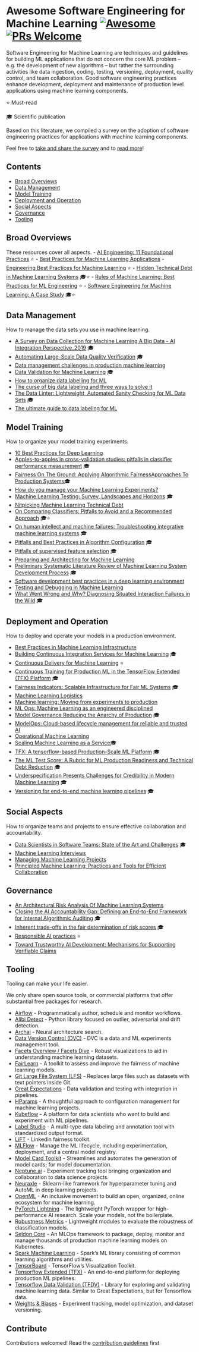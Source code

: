 Awesome Software Engineering for Machine Learning [![Awesome](https://awesome.re/badge-flat2.svg)](https://awesome.re)[![PRs Welcome](https://img.shields.io/badge/PRs-welcome-brightgreen.svg?style=flat-square)](https://github.com/SE-ML/awesome-seml/blob/master/contributing.md)
=====================================================================================================================================================================================================================================================================================

Software Engineering for Machine Learning are techniques and guidelines for building ML applications that do not concern the core ML problem – e.g. the development of new algorithms – but rather the surrounding activities like data ingestion, coding, testing, versioning, deployment, quality control, and team collaboration. Good software engineering practices enhance development, deployment and maintenance of production level applications using machine learning components.

⭐ Must-read

🎓 Scientific publication

  
Based on this literature, we compiled a survey on the adoption of software engineering practices for applications with machine learning components.

Feel free to [take and share the survey](https://se-ml.github.io/survey) and to [read more](https://se-ml.github.io/practices)!

Contents
--------

-   [Broad Overviews](#broad-overviews)
-   [Data Management](#data-management)
-   [Model Training](#model-training)
-   [Deployment and Operation](#deployment-and-operation)
-   [Social Aspects](#social-aspects)
-   [Governance](#governance)
-   [Tooling](#tooling)

Broad Overviews
---------------

These resources cover all aspects. - [AI Engineering: 11 Foundational Practices](https://resources.sei.cmu.edu/asset_files/WhitePaper/2019_019_001_634648.pdf) ⭐ - [Best Practices for Machine Learning Applications](https://pdfs.semanticscholar.org/2869/6212a4a204783e9dd3953f06e103c02c6972.pdf) - [Engineering Best Practices for Machine Learning](https://se-ml.github.io/practices/) ⭐ - [Hidden Technical Debt in Machine Learning Systems](https://papers.nips.cc/paper/5656-hidden-technical-debt-in-machine-learning-systems.pdf) 🎓⭐ - [Rules of Machine Learning: Best Practices for ML Engineering](https://developers.google.com/machine-learning/guides/rules-of-ml) ⭐ - [Software Engineering for Machine Learning: A Case Study](https://www.microsoft.com/en-us/research/publication/software-engineering-for-machine-learning-a-case-study/) 🎓⭐

Data Management
---------------

How to manage the data sets you use in machine learning.

-   [A Survey on Data Collection for Machine Learning A Big Data - AI Integration Perspective\_2019](https://deepai.org/publication/a-survey-on-data-collection-for-machine-learning-a-big-data-ai-integration-perspective) 🎓
-   [Automating Large-Scale Data Quality Verification](http://www.vldb.org/pvldb/vol11/p1781-schelter.pdf) 🎓
-   [Data management challenges in production machine learning](https://static.googleusercontent.com/media/research.google.com/en//pubs/archive/46178.pdf)
-   [Data Validation for Machine Learning](https://mlsys.org/Conferences/2019/doc/2019/167.pdf) 🎓
-   [How to organize data labelling for ML](https://www.altexsoft.com/blognp/datascience/how-to-organize-data-labeling-for-machine-learning-approaches-and-tools/)
-   [The curse of big data labeling and three ways to solve it](https://aws.amazon.com/blogs/apn/the-curse-of-big-data-labeling-and-three-ways-to-solve-it/)
-   [The Data Linter: Lightweight, Automated Sanity Checking for ML Data Sets](http://learningsys.org/nips17/assets/papers/paper_19.pdf) 🎓
-   [The ultimate guide to data labeling for ML](https://www.cloudfactory.com/data-labeling-guide)

Model Training
--------------

How to organize your model training experiments.

-   [10 Best Practices for Deep Learning](https://nanonets.com/blog/10-best-practices-deep-learning/#track-model-experiments)
-   [Apples-to-apples in cross-validation studies: pitfalls in classifier performance measurement](https://dl.acm.org/doi/abs/10.1145/1882471.1882479) 🎓
-   [Fairness On The Ground: Applying Algorithmic FairnessApproaches To Production Systems](https://scontent-amt2-1.xx.fbcdn.net/v/t39.8562-6/159714417_1180893265647073_4215201353052552221_n.pdf?_nc_cat=111&ccb=1-3&_nc_sid=ae5e01&_nc_ohc=6WFnNMmyp68AX95bRHk&_nc_ht=scontent-amt2-1.xx&oh=7a548f822e659b7bb2f58a511c30ee19&oe=606F33AD)🎓
-   [How do you manage your Machine Learning Experiments?](https://medium.com/@hadyelsahar/how-do-you-manage-your-machine-learning-experiments-ab87508348ac)
-   [Machine Learning Testing: Survey, Landscapes and Horizons](https://arxiv.org/pdf/1906.10742.pdf) 🎓
-   [Nitpicking Machine Learning Technical Debt](https://matthewmcateer.me/blog/machine-learning-technical-debt/)
-   [On Comparing Classifiers: Pitfalls to Avoid and a Recommended Approach](https://link.springer.com/article/10.1023/A:1009752403260) 🎓⭐
-   [On human intellect and machine failures: Troubleshooting integrative machine learning systems](https://arxiv.org/pdf/1611.08309.pdf) 🎓
-   [Pitfalls and Best Practices in Algorithm Configuration](https://www.jair.org/index.php/jair/article/download/11420/26488/) 🎓
-   [Pitfalls of supervised feature selection](https://academic.oup.com/bioinformatics/article/26/3/440/213774) 🎓
-   [Preparing and Architecting for Machine Learning](https://www.gartner.com/en/documents/3889770/preparing-and-architecting-for-machine-learning-2018-upd)
-   [Preliminary Systematic Literature Review of Machine Learning System Development Process](https://arxiv.org/abs/1910.05528) 🎓
-   [Software development best practices in a deep learning environment](https://towardsdatascience.com/software-development-best-practices-in-a-deep-learning-environment-a1769e9859b1)
-   [Testing and Debugging in Machine Learning](https://developers.google.com/machine-learning/testing-debugging)
-   [What Went Wrong and Why? Diagnosing Situated Interaction Failures in the Wild](https://www.microsoft.com/en-us/research/publication/what-went-wrong-and-why-diagnosing-situated-interaction-failures-in-the-wild/) 🎓

Deployment and Operation
------------------------

How to deploy and operate your models in a production environment.

-   [Best Practices in Machine Learning Infrastructure](https://algorithmia.com/blog/best-practices-in-machine-learning-infrastructure)
-   [Building Continuous Integration Services for Machine Learning](http://pages.cs.wisc.edu/~wentaowu/papers/kdd20-ci-for-ml.pdf) 🎓
-   [Continuous Delivery for Machine Learning](https://martinfowler.com/articles/cd4ml.html) ⭐
-   [Continuous Training for Production ML in the TensorFlow Extended (TFX) Platform](https://www.usenix.org/system/files/opml19papers-baylor.pdf) 🎓
-   [Fairness Indicators: Scalable Infrastructure for Fair ML Systems](https://ai.googleblog.com/2019/12/fairness-indicators-scalable.html) 🎓
-   [Machine Learning Logistics](https://mapr.com/ebook/machine-learning-logistics/)
-   [Machine learning: Moving from experiments to production](https://blog.codecentric.de/en/2019/03/machine-learning-experiments-production/)
-   [ML Ops: Machine Learning as an engineered disciplined](https://towardsdatascience.com/ml-ops-machine-learning-as-an-engineering-discipline-b86ca4874a3f)
-   [Model Governance Reducing the Anarchy of Production](https://www.usenix.org/conference/atc18/presentation/sridhar) 🎓
-   [ModelOps: Cloud-based lifecycle management for reliable and trusted AI](http://hummer.io/docs/2019-ic2e-modelops.pdf)
-   [Operational Machine Learning](https://www.kdnuggets.com/2018/04/operational-machine-learning-successful-mlops.html)
-   [Scaling Machine Learning as a Service](http://proceedings.mlr.press/v67/li17a/li17a.pdf)🎓
-   [TFX: A tensorflow-based Production-Scale ML Platform](https://dl.acm.org/doi/pdf/10.1145/3097983.3098021?download=true) 🎓
-   [The ML Test Score: A Rubric for ML Production Readiness and Technical Debt Reduction](https://research.google/pubs/pub46555/) 🎓
-   [Underspecification Presents Challenges for Credibility in Modern Machine Learning](https://arxiv.org/abs/2011.03395) 🎓
-   [Versioning for end-to-end machine learning pipelines](https://doi.org/10.1145/3076246.3076248) 🎓

Social Aspects
--------------

How to organize teams and projects to ensure effective collaboration and accountability.

-   [Data Scientists in Software Teams: State of the Art and Challenges](http://web.cs.ucla.edu/~miryung/Publications/tse2017-datascientists.pdf) 🎓
-   [Machine Learning Interviews](https://github.com/chiphuyen/machine-learning-systems-design/blob/master/build/build1/consolidated.pdf)
-   [Managing Machine Learning Projects](https://d1.awsstatic.com/whitepapers/aws-managing-ml-projects.pdf)
-   [Principled Machine Learning: Practices and Tools for Efficient Collaboration](https://dev.to/robogeek/principled-machine-learning-4eho)

Governance
----------

-   [An Architectural Risk Analysis Of Machine Learning Systems](https://berryvilleiml.com/docs/ara.pdf)
-   [Closing the AI Accountability Gap: Defining an End-to-End Framework for Internal Algorithmic Auditing](https://dl.acm.org/doi/pdf/10.1145/3351095.3372873) 🎓
-   [Inherent trade-offs in the fair determination of risk scores](https://arxiv.org/abs/1609.05807) 🎓
-   [Responsible AI practices](https://ai.google/responsibilities/responsible-ai-practices/) ⭐
-   [Toward Trustworthy AI Development: Mechanisms for Supporting Verifiable Claims](https://arxiv.org/abs/2004.07213)

Tooling
-------

Tooling can make your life easier.

We only share open source tools, or commercial platforms that offer substantial free packages for research.

-   [Airflow](https://airflow.apache.org/) - Programmatically author, schedule and monitor workflows.
-   [Alibi Detect](https://github.com/SeldonIO/alibi-detect) - Python library focused on outlier, adversarial and drift detection.
-   [Archai](https://github.com/microsoft/archai) - Neural architecture search.
-   [Data Version Control (DVC)](https://dvc.org/) - DVC is a data and ML experiments management tool.
-   [Facets Overview / Facets Dive](https://pair-code.github.io/facets/) - Robust visualizations to aid in understanding machine learning datasets.
-   [FairLearn](https://fairlearn.github.io/) - A toolkit to assess and improve the fairness of machine learning models.
-   [Git Large File System (LFS)](https://git-lfs.github.com/) - Replaces large files such as datasets with text pointers inside Git.
-   [Great Expectations](https://github.com/great-expectations/great_expectations) - Data validation and testing with integration in pipelines.
-   [HParams](https://github.com/PetrochukM/HParams) - A thoughtful approach to configuration management for machine learning projects.
-   [Kubeflow](https://www.kubeflow.org/) - A platform for data scientists who want to build and experiment with ML pipelines.
-   [Label Studio](https://github.com/heartexlabs/label-studio) - A multi-type data labeling and annotation tool with standardized output format.
-   [LiFT](https://github.com/linkedin/LiFT) - Linkedin fairness toolkit.
-   [MLFlow](https://mlflow.org/) - Manage the ML lifecycle, including experimentation, deployment, and a central model registry.
-   [Model Card Toolkit](https://github.com/tensorflow/model-card-toolkit) - Streamlines and automates the generation of model cards; for model documentation.
-   [Neptune.ai](https://neptune.ai/) - Experiment tracking tool bringing organization and collaboration to data science projects.
-   [Neuraxle](https://github.com/Neuraxio/Neuraxle) - Sklearn-like framework for hyperparameter tuning and AutoML in deep learning projects.
-   [OpenML](https://www.openml.org) - An inclusive movement to build an open, organized, online ecosystem for machine learning.
-   [PyTorch Lightning](https://github.com/PyTorchLightning/pytorch-lightning) - The lightweight PyTorch wrapper for high-performance AI research. Scale your models, not the boilerplate.
-   [Robustness Metrics](https://github.com/google-research/robustness_metrics) - Lightweight modules to evaluate the robustness of classification models.
-   [Seldon Core](https://github.com/SeldonIO/seldon-core) - An MLOps framework to package, deploy, monitor and manage thousands of production machine learning models on Kubernetes.
-   [Spark Machine Learning](https://spark.apache.org/mllib/) - Spark’s ML library consisting of common learning algorithms and utilities.
-   [TensorBoard](https://www.tensorflow.org/tensorboard/) - TensorFlow’s Visualization Toolkit.
-   [Tensorflow Extended (TFX)](https://www.tensorflow.org/tfx/) - An end-to-end platform for deploying production ML pipelines.
-   [Tensorflow Data Validation (TFDV)](https://github.com/tensorflow/data-validation) - Library for exploring and validating machine learning data. Similar to Great Expectations, but for Tensorflow data.
-   [Weights & Biases](https://www.wandb.com/) - Experiment tracking, model optimization, and dataset versioning.

Contribute
----------

Contributions welcomed! Read the [contribution guidelines](contributing.md) first
